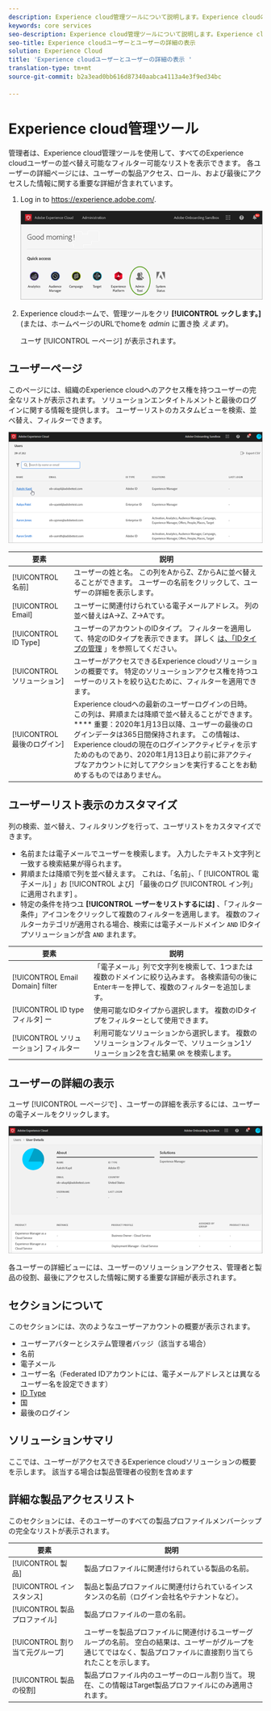 ```yaml
---
description: Experience cloud管理ツールについて説明します。Experience cloudのすべてのユーザーの並べ替え可能なフィルター可能なリストが表示されます。
keywords: core services
seo-description: Experience cloud管理ツールについて説明します。Experience cloudのすべてのユーザーの並べ替え可能なフィルター可能なリストが表示されます。
seo-title: Experience cloudユーザーとユーザーの詳細の表示
solution: Experience Cloud
title: 'Experience cloudユーザーとユーザーの詳細の表示 '
translation-type: tm+mt
source-git-commit: b2a3ead0bb616d87340aabca4113a4e3f9ed34bc

---
```



# Experience cloud管理ツール

管理者は、Experience cloud管理ツールを使用して、すべてのExperience cloudユーザーの並べ替え可能なフィルター可能なリストを表示できます。 各ユーザーの詳細ページには、ユーザーの製品アクセス、ロール、および最後にアクセスした情報に関する重要な詳細が含まれています。  

1. Log in to <https://experience.adobe.com/>.

   ![](assets/admin-tool.png)

1. Experience cloudホームで、管理ツールをクリ **[!UICONTROL ックします。]** (または、ホームページのURLでhomeを _admin_ に置き換 _えます_)。

   ユーザ [!UICONTROL ーページ] が表示されます。

## ユーザーページ

このページには、組織のExperience cloudへのアクセス権を持つユーザーの完全なリストが表示されます。 ソリューションエンタイトルメントと最後のログインに関する情報を提供します。 ユーザーリストのカスタムビューを検索、並べ替え、フィルターできます。

![](assets/admin-tool-users.png)

| 要素 | 説明 |
|---|---|
| [!UICONTROL 名前] | ユーザーの姓と名。 この列をAからZ、ZからAに並べ替えることができます。 ユーザーの名前をクリックして、ユーザーの詳細を表示します。 |
| [!UICONTROL Email] | ユーザーに関連付けられている電子メールアドレス。 列の並べ替えはA->Z、Z->Aです。 |
| [!UICONTROL ID Type] | ユーザーのアカウントのIDタイプ。 フィルターを適用して、特定のIDタイプを表示できます。 詳しく [は、「IDタイプの管理](https://helpx.adobe.com/enterprise/using/identity.html) 」を参照してください。 |
| [!UICONTROL ソリューション] | ユーザーがアクセスできるExperience cloudソリューションの概要です。 特定のソリューションアクセス権を持つユーザーのリストを絞り込むために、フィルターを適用できます。 |
| [!UICONTROL 最後のログイン] | Experience cloudへの最新のユーザーログインの日時。 この列は、昇順または降順で並べ替えることができます。 <br> **** 重要：2020年1月13日以降、ユーザーの最後のログインデータは365日間保持されます。 この情報は、Experience cloudの現在のログインアクティビティを示すためのものであり、2020年1月13日より前に非アクティブなアカウントに対してアクションを実行することをお勧めするものではありません。 |

## ユーザーリスト表示のカスタマイズ

列の検索、並べ替え、フィルタリングを行って、ユーザリストをカスタマイズできます。

* 名前または電子メールでユーザーを検索します。 入力したテキスト文字列と一致する検索結果が得られます。
* 昇順または降順で列を並べ替えます。 これは、「名前」、「 [!UICONTROL 電子メール] 」お [!UICONTROL よび] 「最後のログ [!UICONTROL イン列」に適用されます] 。
* 特定の条件を持つユ **[!UICONTROL ーザーをリストするには]** 、「フィルター条件」アイコンをクリックして複数のフィルターを適用します。 複数のフィルターカテゴリが適用される場合、検索には電子メールドメイン `AND` IDタイプソリューションが含 `AND` まれます。

| 要素 | 説明 |
|---------|----------|
| [!UICONTROL Email Domain] filter | 「電子メール」列で文字列を検索して、1つまたは複数のドメインに絞り込みます。 各検索語句の後にEnterキーを押して、複数のフィルターを追加します。 |
| [!UICONTROL ID typeフィルタ] ー | 使用可能なIDタイプから選択します。 複数のIDタイプをフィルターとして使用できます。 |
| [!UICONTROL ソリューション] フィルター | 利用可能なソリューションから選択します。 複数のソリューションフィルターで、ソリューション1ソリューション2を含む結果 `OR` を検索します。 |

## ユーザーの詳細の表示

ユーザ [!UICONTROL ーページで] 、ユーザーの詳細を表示するには、ユーザーの電子メールをクリックします。

![](assets/admin-tool-user-details.png)

各ユーザーの詳細ビューには、ユーザーのソリューションアクセス、管理者と製品の役割、最後にアクセスした情報に関する重要な詳細が表示されます。

## セクションについて

このセクションには、次のようなユーザーアカウントの概要が表示されます。

* ユーザーアバターとシステム管理者バッジ（該当する場合）
* 名前
* 電子メール
* ユーザー名（Federated IDアカウントには、電子メールアドレスとは異なるユーザー名を設定できます）
* [ID Type](https://helpx.adobe.com/enterprise/using/identity.html)
* 国
* 最後のログイン

## ソリューションサマリ

ここでは、ユーザーがアクセスできるExperience cloudソリューションの概要を示します。 該当する場合は製品管理者の役割を含めます

## 詳細な製品アクセスリスト

このセクションには、そのユーザーのすべての製品プロファイルメンバーシップの完全なリストが表示されます。

| 要素 | 説明 |
|---------|----------|
| [!UICONTROL 製品] | 製品プロファイルに関連付けられている製品の名前。 |
| [!UICONTROL インスタンス] | 製品と製品プロファイルに関連付けられているインスタンスの名前（ログイン会社名やテナントなど）。 |
| [!UICONTROL 製品プロファイル] | 製品プロファイルの一意の名前。 |
| [!UICONTROL 割り当て元グループ] | ユーザーを製品プロファイルに関連付けるユーザーグループの名前。 空白の結果は、ユーザーがグループを通じてではなく、製品プロファイルに直接割り当てられたことを示します。 |
| [!UICONTROL 製品の役割] | 製品プロファイル内のユーザーのロール割り当て。 現在、この情報はTarget製品プロファイルにのみ適用されます。 |
